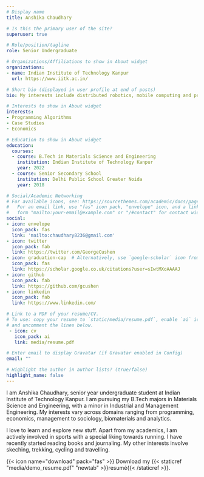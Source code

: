 ```yaml
---
# Display name
title: Anshika Chaudhary

# Is this the primary user of the site?
superuser: true

# Role/position/tagline
role: Senior Undergraduate

# Organizations/Affiliations to show in About widget
organizations:
- name: Indian Institute of Technology Kanpur
  url: https://www.iitk.ac.in/

# Short bio (displayed in user profile at end of posts)
bio: My interests include distributed robotics, mobile computing and programmable matter.

# Interests to show in About widget
interests:
- Programming Algorithms
- Case Studies
- Economics

# Education to show in About widget
education:
  courses:
  - course: B.Tech in Materials Science and Engineering
    institution: Indian Institute of Technology Kanpur
    year: 2022
  - course: Senior Secondary School
    institution: Delhi Public School Greater Noida
    year: 2018

# Social/Academic Networking
# For available icons, see: https://sourcethemes.com/academic/docs/page-builder/#icons
#   For an email link, use "fas" icon pack, "envelope" icon, and a link in the
#   form "mailto:your-email@example.com" or "/#contact" for contact widget.
social:
- icon: envelope
  icon_pack: fas
  link: 'mailto:chaudhary8236@gmail.com'
- icon: twitter
  icon_pack: fab
  link: https://twitter.com/GeorgeCushen
- icon: graduation-cap  # Alternatively, use `google-scholar` icon from `ai` icon pack
  icon_pack: fas
  link: https://scholar.google.co.uk/citations?user=sIwtMXoAAAAJ
- icon: github
  icon_pack: fab
  link: https://github.com/gcushen
- icon: linkedin
  icon_pack: fab
  link: https://www.linkedin.com/

# Link to a PDF of your resume/CV.
# To use: copy your resume to `static/media/resume.pdf`, enable `ai` icons in `params.toml`, 
# and uncomment the lines below.
 - icon: cv
   icon_pack: ai
   link: media/resume.pdf

# Enter email to display Gravatar (if Gravatar enabled in Config)
email: ""

# Highlight the author in author lists? (true/false)
highlight_name: false
---
```


I am Anshika Chaudhary, senior year undergraduate student at Indian Institute of Technology Kanpur. I am pursuing my B.Tech majors in Materials Science and Engineering, with a minor in Industrial and Management Engineering. My interests vary across domains ranging from programming, economics, management to sociology, biomaterials and analytics.

I love to learn and explore new stuff. Apart from my academics, I am actively involved in sports with a special liking towards running. I have recently started reading books and journaling. My other interests involve skeching, trekking, cycling and travelling.

{{< icon name="download" pack="fas" >}} Download my {{< staticref "media/demo_resume.pdf" "newtab" >}}resumé{{< /staticref >}}.
